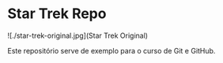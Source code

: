 # Star Trek Repo

![./star-trek-original.jpg](Star Trek Original)

Este repositório serve de exemplo para o curso de Git e GitHub.
